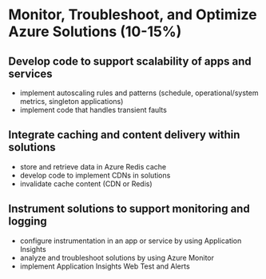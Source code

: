 # Monitor, Troubleshoot, and Optimize Azure Solutions (10-15%)

## Develop code to support scalability of apps and services

* implement autoscaling rules and patterns (schedule, operational/system metrics, singleton applications)
* implement code that handles transient faults

## Integrate caching and content delivery within solutions

* store and retrieve data in Azure Redis cache
* develop code to implement CDNs in solutions
* invalidate cache content (CDN or Redis)

## Instrument solutions to support monitoring and logging

* configure instrumentation in an app or service by using Application Insights
* analyze and troubleshoot solutions by using Azure Monitor
* implement Application Insights Web Test and Alerts